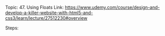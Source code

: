 Topic: 47. Using Floats
Link: https://www.udemy.com/course/design-and-develop-a-killer-website-with-html5-and-css3/learn/lecture/27512230#overview



Steps: 









